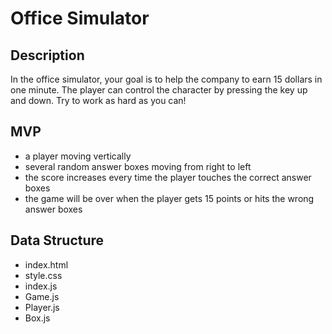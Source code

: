 # Office Simulator


## Description
In the office simulator, your goal is to help the company to earn 15 dollars in one minute. The player can control the character by pressing the key up and down. Try to work as hard as you can!


## MVP

- a player moving vertically
- several random answer boxes moving from right to left
- the score increases every time the player touches the correct answer boxes
- the game will be over when the player gets 15 points or hits the wrong answer boxes


## Data Structure

- index.html
- style.css
- index.js
- Game.js
- Player.js
- Box.js
